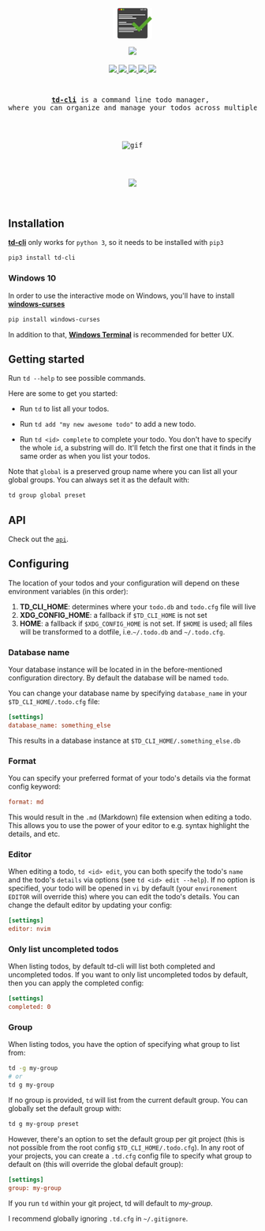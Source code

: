 <p align="center">
  <img src="https://raw.githubusercontent.com/darrikonn/td-cli/master/img/td-cli.png" width=80 alt="Icon"/>
</p>

<p align="center">
  <img src="https://user-images.githubusercontent.com/5694851/67482097-be2ecc80-f652-11e9-899d-1d9750929b7e.png" />
  <br />
  <br />
  <a href="https://pypi.org/project/td-cli/">
    <img src="https://img.shields.io/pypi/v/td-cli.svg?style=flat-square"/>
  </a>
  <a href="https://pypi.org/project/td-cli/">
    <img src="https://img.shields.io/pypi/dm/td-cli?style=flat-square"/>
  </a>
  <a href="https://github.com/darrikonn/td-cli/blob/master/LICENSE">
    <img src="https://img.shields.io/badge/Licence-MIT-yellow.svg?longCache=true&style=flat-square"/>
  </a>
  <a href="https://www.python.org/">
    <img src="https://img.shields.io/badge/Made With-Python-red.svg?longCache=true&style=flat-square"/>
  </a>
  <a href="https://github.com/alebcay/awesome-shell#command-line-productivity">
    <img height="20" src="https://user-images.githubusercontent.com/2769158/44446193-327a6580-a5a1-11e8-91e2-21ca857f95d4.png"/>
  </a>
</h3>

<pre>
  <p align="center"><a href="https://pypi.org/project/td-cli/"><strong>td-cli</strong></a> is a command line todo manager, <br/>where you can organize and manage your todos across multiple projects</p>
  <p align="center"><img class="img-responsive" width="500" src="https://raw.githubusercontent.com/darrikonn/td-cli/master/img/td-cli.gif" alt="gif"/></p>
  <p align="center"><a href="https://circleci.com/gh/darrikonn/td-cli"><img src="https://circleci.com/gh/darrikonn/td-cli.svg?style=svg" /></a></p>
</pre>

## Installation

[**td-cli**](https://pypi.org/project/td-cli/) only works for `python 3`, so it needs to be installed with `pip3`

```bash
pip3 install td-cli
```

### Windows 10

In order to use the interactive mode on Windows, you'll have to install [**windows-curses**](https://pypi.org/project/windows-curses/)

```bash
pip install windows-curses
```

In addition to that, [**Windows Terminal**](https://github.com/microsoft/terminal) is recommended for better UX.

## Getting started

Run `td --help` to see possible commands.

Here are some to get you started:

- Run `td` to list all your todos.

- Run `td add "my new awesome todo"` to add a new todo.

- Run `td <id> complete` to complete your todo. You don't have to specify the whole `id`, a substring will do. It'll fetch the first one that it finds in the same order as when you list your todos.

Note that `global` is a preserved group name where you can list all your global groups. You can always set it as the default with:

```bash
td group global preset
```

## API

Check out the [`api`](https://github.com/darrikonn/td-cli/blob/master/API.md).

## Configuring

The location of your todos and your configuration will depend on these environment variables (in this order):

1. **TD_CLI_HOME**: determines where your `todo.db` and `todo.cfg` file will live
2. **XDG_CONFIG_HOME**: a fallback if `$TD_CLI_HOME` is not set
3. **HOME**: a fallback if `$XDG_CONFIG_HOME` is not set. If `$HOME` is used; all files will be transformed to a dotfile, i.e.`~/.todo.db` and `~/.todo.cfg`.

### Database name

Your database instance will be located in in the before-mentioned configuration directory.
By default the database will be named `todo`.

You can change your database name by specifying `database_name` in your `$TD_CLI_HOME/.todo.cfg` file:

```cfg
[settings]
database_name: something_else
```

This results in a database instance at `$TD_CLI_HOME/.something_else.db`

### Format

You can specify your preferred format of your todo's details via the format config keyword:

```cfg
format: md
```

This would result in the `.md` (Markdown) file extension when editing a todo. This allows you to use the power of your editor to e.g. syntax highlight the details, and etc.

### Editor

When editing a todo, `td <id> edit`, you can both specify the todo's `name` and the todo's `details` via options (see `td <id> edit --help`). If no option is specified, your todo will be opened in `vi` by default (your `environement EDITOR` will override this) where you can edit the todo's details. You can change the default editor by updating your config:

```cfg
[settings]
editor: nvim
```

### Only list uncompleted todos

When listing todos, by default td-cli will list both completed and uncompleted todos. If you want to only list uncompleted todos by default, then you can apply the completed config:

```cfg
[settings]
completed: 0
```

### Group

When listing todos, you have the option of specifying what group to list from:

```bash
td -g my-group
# or
td g my-group
```

If no group is provided, `td` will list from the current default group. You can globally set the default group with:

```bash
td g my-group preset
```

However, there's an option to set the default group per git project (this is not possible from the root config `$TD_CLI_HOME/.todo.cfg`).
In any root of your projects, you can create a `.td.cfg` config file to specify what group to default on (this will override the global default group):

```cfg
[settings]
group: my-group
```

If you run `td` within your git project, td will default to _my-group_.

I recommend globally ignoring `.td.cfg` in `~/.gitignore`.
